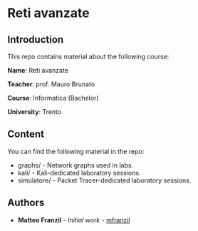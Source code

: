 # Reti avanzate

## Introduction

This repo contains material about the following course:

**Name**: Reti avanzate

**Teacher**: prof. Mauro Brunato

**Course**: Informatica (Bachelor)

**University**: Trento

## Content

You can find the following material in the repo:

* graphs/ - Network graphs used in labs.
* kali/ - Kali-dedicated laboratory sessions.
* simulatore/ - Packet Tracer-dedicated laboratory sessions.

## Authors

* **Matteo Franzil** - *Initial work* - [mfranzil](https://github.com/mfranzil)
